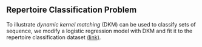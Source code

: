 ## Repertoire Classification Problem

To illustrate *dynamic kernel matching* (DKM) can be used to classify sets of sequence, we modify a logistic regression model with DKM and fit it to the repertoire classification dataset [(link)](https://github.com/jostmey/dkm/tree/master/repertoire-classification-problem/dataset).
